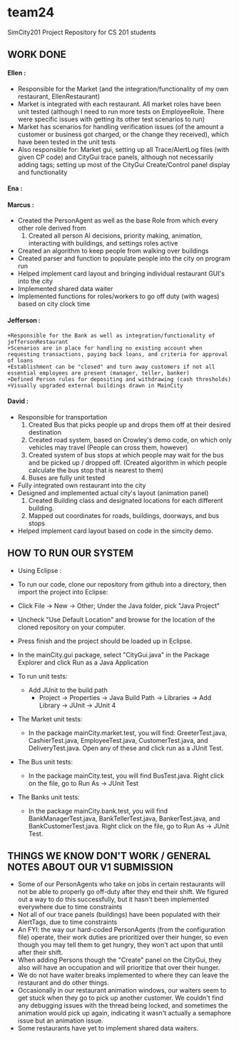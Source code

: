 team24
======

SimCity201 Project Repository for CS 201 students

## WORK DONE

#### Ellen :
  + Responsible for the Market (and the integration/functionality of my own restaurant, EllenRestaurant)
  + Market is integrated with each restaurant. All market roles have been unit tested (although I need to run more tests on EmployeeRole. There were specific issues with getting its other test scenarios to run)
  + Market has scenarios for handling verification issues (of the amount a customer or business got charged, or the change they received), which have been tested in the unit tests
  + Also responsible for: Market gui, setting up all Trace/AlertLog files (with given CP code) and CityGui trace panels, although not necessarily adding tags; setting up most of the CityGui Create/Control panel display and functionality

#### Ena :


#### Marcus : 
  + Created the PersonAgent as well as the base Role from which every other role derived from
    1. Created all person AI decisions, priority making, animation, interacting with buildings, and settings roles active
  + Created an algorithm to keep people from walking over buildings
  + Created parser and function to populate people into the city on program run
  + Helped implement card layout and bringing individual restaurant GUI's into the city
  + Implemented shared data waiter
  + Implemented functions for roles/workers to go off duty (with wages) based on city clock time

#### Jefferson : 
	+Responsible for the Bank as well as integration/functionality of jeffersonRestaurant
	+Scenarios are in place for handling no existing account when requesting transactions, paying back loans, and criteria for approval of loans
	+Establishment can be "closed" and turn away customers if not all essential employees are present (manager, teller, banker)
	+Defined Person rules for depositing and withdrawing (cash thresholds)
	+Visually upgraded external buildings drawn in MainCity


#### David :
  + Responsible for transportation 
    1. Created Bus that picks people up and drops them off at their desired destination
    1. Created road system, based on Crowley's demo code, on which only vehicles may travel (People can cross them, however)
	1. Created system of bus stops at which people may wait for the bus and be picked up / dropped off. (Created algorithm in which people calculate the bus stop that is nearest to them)
	1. Buses are fully unit tested
  + Fully integrated own restaurant into the city
  + Designed and implemented actual city's layout (animation panel)
    1. Created Building class and designated locations for each different building.
	1. Mapped out coordinates for roads, buildings, doorways, and bus stops
  + Helped implement card layout based on code in the simcity demo.


## HOW TO RUN OUR SYSTEM
  + Using Eclipse : 
  + To run our code, clone our repository from github into a directory, then import the project into Eclipse:
  + Click File -> New -> Other; Under the Java folder, pick "Java Project"
  + Uncheck "Use Default Location" and browse for the location of the cloned repository on your computer.
  + Press finish and the project should be loaded up in Eclipse.
  + In the mainCity.gui package, select "CityGui.java" in the Package Explorer and click Run as a Java Application

  + To run unit tests:
  	+ Add JUnit to the build path
  		+ Project -> Properties -> Java Build Path -> Libraries -> Add Library -> JUnit -> JUnit 4
  + The Market unit tests: 
  	+ In the package mainCity.market.test, you will find: GreeterTest.java, CashierTest.java, EmployeeTest.java, CustomerTest.java, and DeliveryTest.java. Open any of these and click run as a JUnit Test.

  + The Bus unit tests: 
	+ In the package mainCity.test, you will find BusTest.java. Right click on the file, go to Run As -> JUnit Test
  
  + The Banks unit tests: 
	+ In the package mainCity.bank.test, you will find BankManagerTest.java, BankTellerTest.java, BankerTest.java, and BankCustomerTest.java. Right click on the file, go to Run As -> JUnit Test.	

## THINGS WE KNOW DON'T WORK / GENERAL NOTES ABOUT OUR V1 SUBMISSION
  + Some of our PersonAgents who take on jobs in certain restaurants will not be able to properly go off-duty after they end their shift. We figured out a way to do this successfully, but it hasn't been implemented everywhere due to time constraints
  + Not all of our trace panels (buildings) have been populated with their AlertTags, due to time constraints 
  + An FYI: the way our hard-coded PersonAgents (from the configuration file) operate, their work duties are prioritized over their hunger, so even though you may tell them to get hungry, they won't act upon that until after their shift.
  + When adding Persons though the "Create" panel on the CityGui, they also will have an occupation and will prioritize that over their hunger.
  + We do not have waiter breaks implemented to where they can leave the restaurant and do other things.
  + Occasionally in our restaurant animation windows, our waiters seem to get stuck when they go to pick up another customer. We couldn't find any debugging issues with the thread being locked, and sometimes the animation would pick up again, indicating it wasn't actually a semaphore issue but an animation issue.
  + Some restaurants have yet to implement shared data waiters. 
